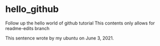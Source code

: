 # hello_github
Follow up the hello world of github tutorial
This contents only allows for readme-edits branch



This sentence wrote by my ubuntu on June 3, 2021.
